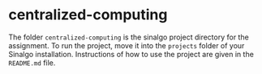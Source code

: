 # centralized-computing
The folder `centralized-computing` is the sinalgo project directory for the assignment.
To run the project, move it into the `projects` folder of your Sinalgo installation.
Instructions of how to use the project are given in the `README.md` file.
